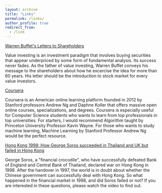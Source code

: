 ```yaml
---
layout: archive
title: "Links"
permalink: /links/
author_profile: true
redirect_from:
  - /link
---
```


<!-- {% include base_path %} -->

<!-- [Google](https://www.google.com "Google's Homepage") -->

[Warren Buffet's Letters to Shareholders](https://www.berkshirehathaway.com/letters/letters.html "Berkshire Hathaway Letters to Shareholders")

Value investing is an investment paradigm that involves buying securities that appear underpriced by some form of fundamental analysis. Its success never fades. As the father of value investing, Warren Buffet conveys his message to the shareholders about how he excercise the idea for more than 60 years. His letter should be the introduction to stock market for every value investors. 

[Coursera](https://www.coursera.org "Coursera")

Coursera is an American online learning platform founded in 2012 by Stanford professors Andrew Ng and Daphne Koller that offers massive open online courses, specializations, and degrees. Coursera is especially useful for Computer Science students who wants to learn from top professionals in top universities. For starters, I would recommend Algorithm taught by Princeton University Professor Kavin Wayne. For those who wants to study machine learning, Machine Learning by Stanford Professor Andrew Ng would be the perfect resource. 

[Hong Kong 1998: How George Soros succeeded in Thailand and UK but failed in Hong Kong](https://www.youtube.com/watch?v=tq0meNEGNZc&t=1s "YouTube")

George Soros, a "financial crocodile", who have successfully defeated Bank of England and Central Bank of Thailand, declared war on Hong Kong in 1998. After the handover in 1997, the world is in doubt about whether the Chinese government can successfully deal with Hong Kong. So what happened in the financial market in 1998, and did Soros failed or not? If you are interested in these questions, please watch the video to find out. 
